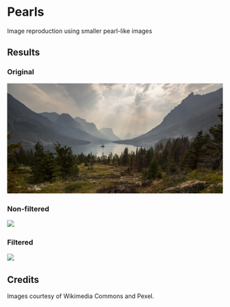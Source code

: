 # Pearls
Image reproduction using smaller pearl-like images

## Results
### Original
![](images/landscape.jpg)
### Non-filtered
![](images/landscape_non_filtered_out.jpg)
### Filtered
![](images/landscape_filtered_out.jpg)

## Credits
Images courtesy of Wikimedia Commons and Pexel.
